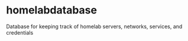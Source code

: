 # homelabdatabase
Database for keeping track of homelab servers, networks, services, and credentials
